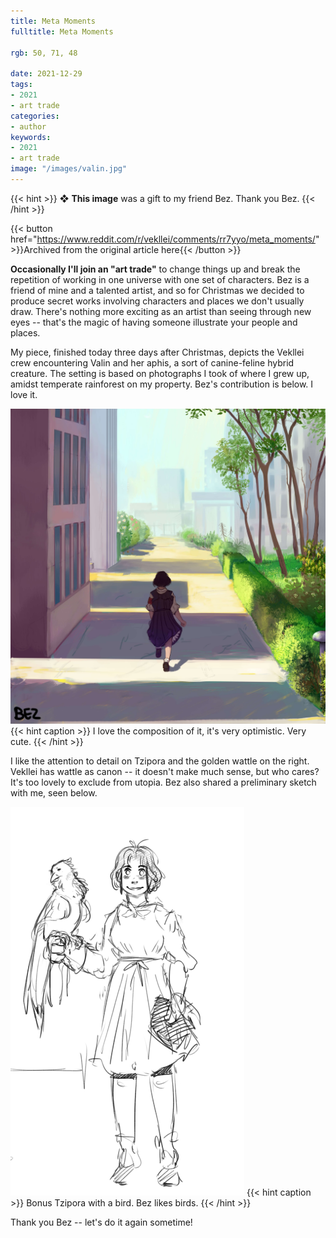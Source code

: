 ```yaml
---
title: Meta Moments
fulltitle: Meta Moments

rgb: 50, 71, 48

date: 2021-12-29
tags:
- 2021
- art trade
categories:
- author
keywords:
- 2021
- art trade
image: "/images/valin.jpg"
---
```


{{< hint >}}
❖ **This image** was a gift to my friend Bez. Thank you Bez.
{{< /hint >}}

{{< button href="https://www.reddit.com/r/vekllei/comments/rr7yyo/meta_moments/" >}}Archived from the original article here{{< /button >}}

**Occasionally I'll join an "art trade"** to change things up and break the repetition of working in one universe with one set of characters. Bez is a friend of mine and a talented artist, and so for Christmas we decided to produce secret works involving characters and places we don't usually draw. There's nothing more exciting as an artist than seeing through new eyes -- that's the magic of having someone illustrate your people and places.

My piece, finished today three days after Christmas, depicts the Vekllei crew encountering Valin and her aphis, a sort of canine-feline hybrid creature. The setting is based on photographs I took of where I grew up, amidst temperate rainforest on my property. Bez's contribution is below. I love it.

![img](/images/fanart/bez-1.jpg)
{{< hint caption >}}
I love the composition of it, it's very optimistic. Very cute.
{{< /hint >}}

I like the attention to detail on Tzipora and the golden wattle on the right. Vekllei has wattle as canon -- it doesn't make much sense, but who cares? It's too lovely to exclude from utopia. Bez also shared a preliminary sketch with me, seen below.

![smallimg](/images/fanart/bez-2.png)
{{< hint caption >}}
Bonus Tzipora with a bird. Bez likes birds.
{{< /hint >}}

Thank you Bez -- let's do it again sometime!